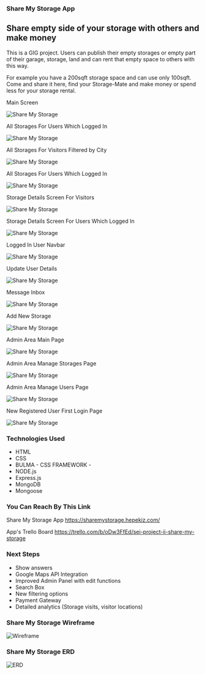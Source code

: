 ### Share My Storage App
## Share empty side of your storage with others and make money

This is a GIG project. Users can publish their empty storages or empty part of their garage, storage, land and can rent that empty space to others with this way.

For example you have a 200sqft storage space and can use only 100sqft. Come and share it here, find your Storage-Mate and make money or spend less for your storage rental.

Main Screen

![Share My Storage](https://i.imgur.com/1YbNBdX.png)

All Storages For Users Which Logged In

![Share My Storage](https://i.imgur.com/kmDmfOq.png)

All Storages For Visitors Filtered by City

![Share My Storage](https://i.imgur.com/m7zRnAN.png)

All Storages For Users Which Logged In

![Share My Storage](https://i.imgur.com/I3pQRc8.png)

Storage Details Screen For Visitors

![Share My Storage](https://i.imgur.com/WxwuEtS.png)

Storage Details Screen For Users Which Logged In

![Share My Storage](https://i.imgur.com/1YbNBdX.png)

Logged In User Navbar

![Share My Storage](https://i.imgur.com/ThjAZBM.png)

Update User Details

![Share My Storage](https://i.imgur.com/t3l2iQ0.png)

Message Inbox

![Share My Storage](https://i.imgur.com/qKBbWbU.png)

Add New Storage

![Share My Storage](https://i.imgur.com/Lhxv777.png)

Admin Area Main Page

![Share My Storage](https://i.imgur.com/UeMTbXU.png)

Admin Area Manage Storages Page

![Share My Storage](https://i.imgur.com/bUccjcn.png)

Admin Area Manage Users Page

![Share My Storage](https://i.imgur.com/4qdm9J3.png)

New Registered User First Login Page

![Share My Storage](https://i.imgur.com/QAQAsMD.png)

### Technologies Used


<ul>
<li>HTML</li>
<li>CSS</li>
<li>BULMA - CSS FRAMEWORK - <https://www.bulma.io></li>
<li>NODE.js</li>
<li>Express.js</li>
<li>MongoDB</li>
<li>Mongoose</li>
</ul>


### You Can Reach By This Link

Share My Storage App <https://sharemystorage.hepekiz.com/>

App's Trello Board <https://trello.com/b/oDw3FfEd/sei-project-ii-share-my-storage>

### Next Steps

<ul>
<li>Show answers</li>
<li>Google Maps API Integration</li>
<li>Improved Admin Panel with edit functions</li>
<li>Search Box</li>
<li>New filtering options</li>
<li>Payment Gateway</li>
<li>Detailed analytics (Storage visits, visitor locations)</li>
</ul>


### Share My Storage Wireframe
![Wireframe](https://i.imgur.com/nwTBPhq.png)


### Share My Storage ERD
![ERD](https://i.imgur.com/1RB46Vb.png)

